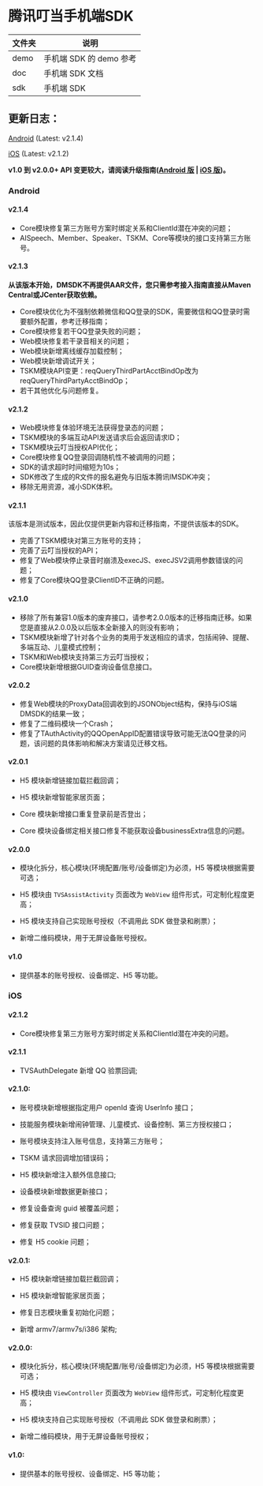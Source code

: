 # 腾讯叮当手机端SDK

| 文件夹  | 说明 |
| -------- | --------- |
| demo | 手机端 SDK 的 demo 参考 |
| doc | 手机端 SDK 文档 |
| sdk | 手机端 SDK |

## 更新日志：

[Android](#Android) (Latest: v2.1.4)

[iOS](#iOS) (Latest: v2.1.2)

**v1.0 到 v2.0.0+ API 变更较大，请阅读升级指南([Android 版][5] | [iOS 版][4])。**

### Android

#### v2.1.4

*   Core模块修复第三方账号方案时绑定关系和ClientId潜在冲突的问题；
*   AISpeech、Member、Speaker、TSKM、Core等模块的接口支持第三方账号。

#### v2.1.3

**从该版本开始，DMSDK不再提供AAR文件，您只需参考接入指南直接从Maven Central或JCenter获取依赖。**

*   Core模块优化为不强制依赖微信和QQ登录的SDK，需要微信和QQ登录时需要额外配置，参考迁移指南；
*   Core模块修复若干QQ登录失败的问题；
*   Web模块修复若干录音相关的问题；
*   Web模块新增离线缓存加载控制；
*   Web模块新增调试开关；
*   TSKM模块API变更：reqQueryThirdPartAcctBindOp改为reqQueryThirdPartyAcctBindOp；
*   若干其他优化与问题修复。

#### v2.1.2

*   Web模块修复体验环境无法获得登录态的问题；
*   TSKM模块的多端互动API发送请求后会返回请求ID；
*   TSKM模块云叮当授权API优化；
*   Core模块修复QQ登录回调随机性不被调用的问题；
*   SDK的请求超时时间缩短为10s；
*   SDK修改了生成的R文件的报名避免与旧版本腾讯IMSDK冲突；
*   移除无用资源，减小SDK体积。

#### v2.1.1

该版本是测试版本，因此仅提供更新内容和迁移指南，不提供该版本的SDK。

*   完善了TSKM模块对第三方账号的支持；
*   完善了云叮当授权的API；
*   修复了Web模块停止录音时崩溃及execJS、execJSV2调用参数错误的问题；
*   修复了Core模块QQ登录ClientID不正确的问题。

#### v2.1.0

*   移除了所有兼容1.0版本的废弃接口，请参考2.0.0版本的迁移指南迁移。如果您是直接从2.0.0及以后版本全新接入的则没有影响；
*   TSKM模块新增了针对各个业务的类用于发送相应的请求，包括闹钟、提醒、多端互动、儿童模式控制；
*   TSKM和Web模块支持第三方云叮当授权；
*   Core模块新增根据GUID查询设备信息接口。

#### v2.0.2

*   修复Web模块的ProxyData回调收到的JSONObject结构，保持与iOS端DMSDK的结果一致；
*   修复了二维码模块一个Crash；
*   修复了TAuthActivity的QQOpenAppID配置错误导致可能无法QQ登录的问题，该问题的具体影响和解决方案请见迁移文档。

#### v2.0.1

* H5 模块新增链接加载拦截回调；

* H5 模块新增智能家居页面；

* Core 模块新增接口重复登录前是否登出；

* Core 模块设备绑定相关接口修复不能获取设备businessExtra信息的问题。

#### v2.0.0

* 模块化拆分，核心模块(环境配置/账号/设备绑定)为必须，H5 等模块根据需要可选；

* H5 模块由 `TVSAssistActivity` 页面改为 `WebView` 组件形式，可定制化程度更高；

* H5 模块支持自己实现账号授权（不调用此 SDK 做登录和刷票）；

* 新增二维码模块，用于无屏设备账号授权。

#### v1.0

* 提供基本的账号授权、设备绑定、H5 等功能。 

### iOS

#### v2.1.2

*   Core模块修复第三方账号方案时绑定关系和ClientId潜在冲突的问题。

#### v2.1.1

* TVSAuthDelegate 新增 QQ 验票回调;

#### v2.1.0:

* 账号模块新增根据指定用户 openId 查询 UserInfo 接口；

* 技能服务模块新增闹钟管理、儿童模式、设备控制、第三方授权接口；

* 账号模块支持注入账号信息，支持第三方账号；

* TSKM 请求回调增加错误码；

* H5 模块新增注入额外信息接口;

* 设备模块新增数据更新接口；

* 修复设备查询 guid 被覆盖问题；

* 修复获取 TVSID 接口问题；

* 修复 H5 cookie 问题；

#### v2.0.1:

* H5 模块新增链接加载拦截回调；

* H5 模块新增智能家居页面；

* 修复日志模块重复初始化问题；

* 新增 armv7/armv7s/i386 架构;

#### v2.0.0:

* 模块化拆分，核心模块(环境配置/账号/设备绑定)为必须，H5 等模块根据需要可选；

* H5 模块由 `ViewController` 页面改为 `WebView` 组件形式，可定制化程度更高；

* H5 模块支持自己实现账号授权（不调用此 SDK 做登录和刷票）；

* 新增二维码模块，用于无屏设备账号授权；

#### v1.0:

* 提供基本的账号授权、设备绑定、H5 等功能； 

[4]: https://github.com/TencentDingdang/dmsdk/blob/master/doc/iOS/README.md#ios-sdk-v10---v200-%E5%8D%87%E7%BA%A7%E6%8C%87%E5%8D%97
[5]: https://github.com/TencentDingdang/dmsdk/blob/master/doc/Android/%E7%89%88%E6%9C%AC%E6%9B%B4%E6%96%B0%E6%97%A5%E5%BF%97.md#%E8%BF%81%E7%A7%BB%E6%8C%87%E5%8D%97-1
